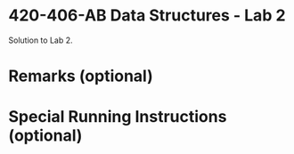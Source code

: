 420-406-AB Data Structures - Lab 2
==================================

Solution to Lab 2.

# Remarks (optional)

# Special Running Instructions (optional)
